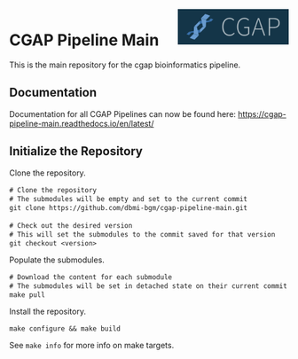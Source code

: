 <img src="https://github.com/dbmi-bgm/cgap-pipeline/blob/master/docs/images/cgap_logo.png" width="200" align="right">

# CGAP Pipeline Main

This is the main repository for the cgap bioinformatics pipeline.

## Documentation

Documentation for all CGAP Pipelines can now be found here:
https://cgap-pipeline-main.readthedocs.io/en/latest/

## Initialize the Repository

Clone the repository.

    # Clone the repository
    # The submodules will be empty and set to the current commit
    git clone https://github.com/dbmi-bgm/cgap-pipeline-main.git
    
    # Check out the desired version
    # This will set the submodules to the commit saved for that version
    git checkout <version>

Populate the submodules.

    # Download the content for each submodule
    # The submodules will be set in detached state on their current commit
    make pull

Install the repository.

    make configure && make build

See ``make info`` for more info on make targets.
